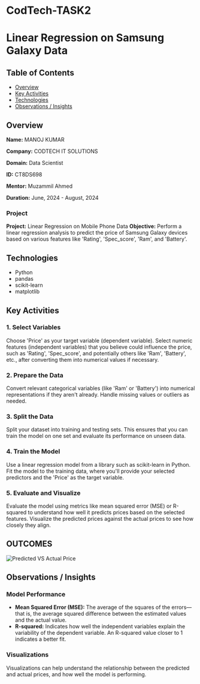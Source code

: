 
# CodTech-TASK2
# Linear Regression on Samsung Galaxy Data
## Table of Contents
- [Overview](#overview)
- [Key Activities](#key-activities)
- [Technologies](#technologies)
- [Observations / Insights](#observations--insights)
## Overview
**Name:** MANOJ KUMAR

**Company:** CODTECH IT SOLUTIONS

**Domain:** Data Scientist

**ID:** CT8DS698

**Mentor:** Muzammil Ahmed

**Duration:** June, 2024 - August, 2024
### Project
**Project:** Linear Regression on Mobile Phone Data
**Objective:**
Perform a linear regression analysis to predict the price of Samsung Galaxy devices based
on various features like 'Rating', 'Spec_score', 'Ram', and 'Battery'.
## Technologies
- Python
- pandas
- scikit-learn
- matplotlib
## Key Activities
### 1. Select Variables
Choose 'Price' as your target variable (dependent variable).
Select numeric features (independent variables) that you believe could influence the price,
such as 'Rating', 'Spec_score', and potentially others like 'Ram', 'Battery', etc., after
converting them into numerical values if necessary.
### 2. Prepare the Data
Convert relevant categorical variables (like 'Ram' or 'Battery') into numerical representations
if they aren't already.
Handle missing values or outliers as needed.
### 3. Split the Data
Split your dataset into training and testing sets. This ensures that you can train the model on
one set and evaluate its performance on unseen data.
### 4. Train the Model
Use a linear regression model from a library such as scikit-learn in Python.
Fit the model to the training data, where you'll provide your selected predictors and the
'Price' as the target variable.
### 5. Evaluate and Visualize
Evaluate the model using metrics like mean squared error (MSE) or R-squared to
understand how well it predicts prices based on the selected features.
Visualize the predicted prices against the actual prices to see how closely they align.
## OUTCOMES
![Predicted VS Actual Price](https://github.com/user-attachments/assets/b43d385c-8aea-4825-8592-acb9ce2197ef)
## Observations / Insights
### Model Performance
- **Mean Squared Error (MSE):** The average of the squares of the errors—that is, the
average squared difference between the estimated values and the actual value.
- **R-squared:** Indicates how well the independent variables explain the variability of the
dependent variable. An R-squared value closer to 1 indicates a better fit.
### Visualizations
Visualizations can help understand the relationship between the predicted and actual prices,
and how well the model is performing.
